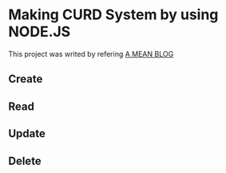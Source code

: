 # Making CURD System by using NODE.JS

This project was writed by refering [A MEAN BLOG](https://www.a-mean-blog.com/ko/blog/Node-JS-%EC%B2%AB%EA%B1%B8%EC%9D%8C/%EA%B2%8C%EC%8B%9C%ED%8C%90-%EB%A7%8C%EB%93%A4%EA%B8%B0)

## Create

## Read

## Update

## Delete
